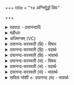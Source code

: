 +++
title = "१४ अग्निर्मूर्द्धा दिवः"

+++
<details><summary>पदपाठः - दयानन्दादि</summary>

अ॒ग्निः। मू॒र्द्धा। दि॒वः। क॒कुत्। पतिः॑। पृ॒थि॒व्याः। अ॒यम्। अ॒पाम्। रेता॑ँसि। जि॒न्व॒ति॒। इन्द्र॑स्य। त्वा॒। ओज॑सा। सा॒द॒या॒मि॒। १४।
</details>

<details><summary>महीधरः</summary>

म० अग्निर्मूर्धेति व्याख्याता ( ३ । १२)। ( का० १७ । ४ । १३ ) एवमौदुम्बरीमुत्तरतो दधिपूर्णामिन्द्रस्य त्वेति । एवंविधमेवोदुम्बरीं दधिपूर्णां स्रुचमुत्तरे उपदधाति । इन्द्रस्य त्वेति यजुषा भुव इति ऋचा च । इन्द्रदेवत्यं यजुः । हे स्रुक्, इन्द्रस्यौजसा तेजसा त्वां सादयामि स्थापयामि ॥ १४ ॥  
पञ्चदशी।
</details>

<details><summary>अधिमन्त्रम् (VC)</summary>

- अग्निर्देवता
- वामदेव ऋषिः
- भुरिगनुष्टुप्
- गान्धारः
</details>

<details><summary>दयानन्द-सरस्वती (हि) - विषयः</summary>

फिर वह राजपुरुष कैसा हो, यह विषय अगले मन्त्र में कहा है ॥
</details>

<details><summary>दयानन्द-सरस्वती (हि) - पदार्थः</summary>

पदार्थान्वयभाषाः -  हे राजन् ! जैसे (अयम्) यह (अग्निः) सूर्य्य (दिवः) प्रकाशयुक्त आकाश के बीच और (पृथिव्याः) भूमि का (मूर्द्धा) सब प्राणियों के शिर के समान उत्तम (ककुत्) सब से बड़ा (पतिः) सब पदार्थों का रक्षक (अपाम्) जलों के (रेतांसि) सारों से प्राणियों को (जिन्वति) तृप्त करता है, वैसे आप भी हूजिये। मैं (त्वा) आप को (इन्द्रस्य) सूर्य्य के (ओजसा) पराक्रम के साथ राज्य के लिये (सादयामि) स्थापन करता हूँ ॥१४ ॥
</details>

<details><summary>दयानन्द-सरस्वती (हि) - भावार्थः</summary>

भावार्थभाषाः -  इस मन्त्र में वाचकलुप्तोपमालङ्कार है। जो मनुष्य सूर्य्य के समान गुण, कर्म्म और स्वभाववाला, न्याय से प्रजा के पालन में तत्पर, धर्मात्मा, विद्वान् हो, उसको राज्याधिकारी सब लोग मानें ॥१४ ॥
</details>

<details><summary>दयानन्द-सरस्वती (सं) - विषयः</summary>

पुनः स कीदृशो भवेदित्याह ॥
</details>

<details><summary>दयानन्द-सरस्वती (सं) - पदार्थः</summary>

पदार्थान्वयभाषाः -  हे राजन् ! यथाऽयमग्निर्दिवः पृथिव्या मूर्द्धा ककुत्पतिरपां रेतांसि जिन्वति, तथा त्वं भव। अहं त्वा त्वामिन्द्रस्यौजसा सह राज्याय सादयामि ॥१४ ॥
</details>

<details><summary>दयानन्द-सरस्वती (सं) - भावार्थः</summary>

भावार्थभाषाः -  अत्र वाचकलुप्तोपमालङ्कारः। यो मनुष्यः सूर्यवद् गुणकर्मस्वभावो न्यायेन प्रजापालनतत्परो धार्मिको विद्वान् भवेत् तं राजत्वेन सर्वे मनुष्याः स्वीकुर्य्युः ॥१४ ॥
</details>

<details><summary>सविता जोशी ← दयानन्दः (म) - भावार्थः</summary>

भावार्थभाषाः -  या मंत्रात वाचकलुप्तोपमालंकार आहे. ज्या माणसाचे गुण, कर्म, स्वभाव सूर्याप्रमाणे असून जो न्यायाने प्रजेचे पालन करण्यास तत्पर, धर्मात्मा व विद्वान असेल त्याला सर्व लोकांनी राज्याधिकारी मानावे.
</details>